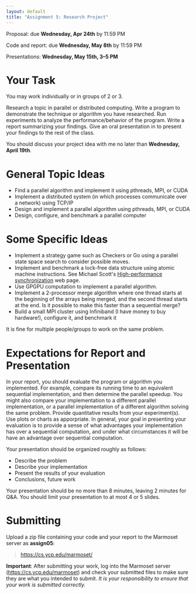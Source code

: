 ```yaml
---
layout: default
title: "Assignment 5: Research Project"
---
```


Proposal: due **Wednesday, Apr 24th** by 11:59 PM

Code and report: due **Wednesday, May 8th** by 11:59 PM

Presentations: **Wednesday, May 15th, 3&ndash;5 PM**

Your Task
=========

You may work individually or in groups of 2 or 3.

Research a topic in parallel or distributed computing. Write a program to demonstrate the technique or algorithm you have researched. Run experiments to analyze the performance/behavior of the program. Write a report summarizing your findings. Give an oral presentation in to present your findings to the rest of the class.

You should discuss your project idea with me no later than **Wednesday, April 19th**.

General Topic Ideas
===================

-   Find a parallel algorithm and implement it using pthreads, MPI, or CUDA
-   Implement a distributed system (in which processes communicate over a network) using TCP/IP
-   Design and implement a parallel algorithm using pthreads, MPI, or CUDA
-   Design, configure, and benchmark a parallel computer

Some Specific Ideas
===================

-   Implement a strategy game such as Checkers or Go using a parallel state space search to consider possible moves.
-   Implement and benchmark a lock-free data structure using atomic machine instructions. See Michael Scott's [High-performance synchronization](http://www.cs.rochester.edu/wcms/research/systems/high_performance_synch/) web page.
-   Use GPGPU computation to implement a parallel algorithm.
-   Implement a 2-processor merge algorithm where one thread starts at the beginning of the arrays being merged, and the second thread starts at the end. Is it possible to make this faster than a sequential merge?
-   Build a small MPI cluster using Infiniband (I have money to buy hardware!), configure it, and benchmark it

It is fine for multiple people/groups to work on the same problem.

Expectations for Report and Presentation
========================================

In your report, you should evaluate the program or algorithm you implemented.  For example, compare its running time to an equivalent sequential implementation, and then determine the parallel speedup.  You might also compare your implementation to a different parallel implementation, or a parallel implementation of a different algorithm solving the same problem.  Provide quantitative results from your experiment(s).  Use plots or charts as apporpriate.  In general, your goal in presenting your evaluation is to provide a sense of what advantages your implementation has over a sequential computation, and under what circumstances it will be have an advantage over sequential computation.

Your presentation should be organized roughly as follows:

* Describe the problem
* Describe your implementation
* Present the results of your evaluation
* Conclusions, future work

Your presentation should be no more than 8 minutes, leaving 2 minutes for Q&amp;A.  You should limit your presentation to at most 4 or 5 slides.

Submitting
==========

Upload a zip file containing your code and your report to the Marmoset server as **assign05**:

> <https://cs.ycp.edu/marmoset/>

**Important**: After submitting your work, log into the Marmoset server (<https://cs.ycp.edu/marmoset>) and check your submitted files to make sure they are what you intended to submit.  *It is your responsibility to ensure that your work is submitted correctly.*

<!-- vim:set wrap: ­-->
<!-- vim:set linebreak: -->
<!-- vim:set nolist: -->
